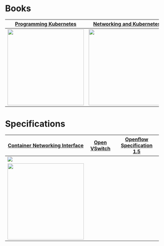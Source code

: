 # Books

| [Programming Kubernetes](https://www.oreilly.com/library/view/programming-kubernetes/9781492047094/)          | [Networking and Kubernetes](https://www.oreilly.com/library/view/networking-and-kubernetes/9781492081647/) | [Kubernetes up and Running](https://www.oreilly.com/library/view/kubernetes-up-and/9781098110192/) 
|----------|-------------|:------:|
| <img src="https://learning.oreilly.com/library/cover/9781492047094/250w/" width="250" /> | <img src="https://learning.oreilly.com/library/cover/9781492081647/250w/" width="250" /> | <img src="https://learning.oreilly.com/library/cover/9781098110192/250w/" width="250" /> |

# Specifications

| [Container Networking Interface](https://github.com/containernetworking/cni/blob/master/SPEC.md) | [Open VSwitch](https://www.openvswitch.org/) | [Openflow Specification 1.5](https://opennetworking.org/wp-content/uploads/2014/10/openflow-switch-v1.5.1.pdf)
|----------|-------------|:------:|
| <img src="https://avatars.githubusercontent.com/u/18357459?s=200&v=4" /> |
 <img src="http://www.openvswitch.org/assets/vswitch.png" width="250" /> ||



